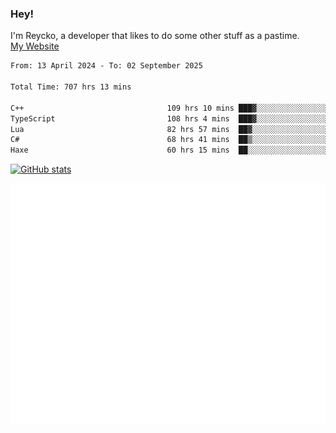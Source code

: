 ### Hey!
I'm Reycko, a developer that likes to do some other stuff as a pastime.  
[My Website](https://reycko.root.sx)

<!--START_SECTION:wakasection-->

```txt
From: 13 April 2024 - To: 02 September 2025

Total Time: 707 hrs 13 mins

C++                                109 hrs 10 mins ███▓░░░░░░░░░░░░░░░░░░░░░   14.73 %
TypeScript                         108 hrs 4 mins  ███▓░░░░░░░░░░░░░░░░░░░░░   14.58 %
Lua                                82 hrs 57 mins  ██▓░░░░░░░░░░░░░░░░░░░░░░   11.19 %
C#                                 68 hrs 41 mins  ██▒░░░░░░░░░░░░░░░░░░░░░░   09.27 %
Haxe                               60 hrs 15 mins  ██░░░░░░░░░░░░░░░░░░░░░░░   08.13 %
```

<!--END_SECTION:wakasection-->

[![GitHub stats](https://github-readme-stats.vercel.app/api?username=Reycko&show_icons=true&theme=dark&hide_title=true&count_private=true)](https://github.com/anuraghazra/github-readme-stats)

![Metrics](/github-metrics.svg)
